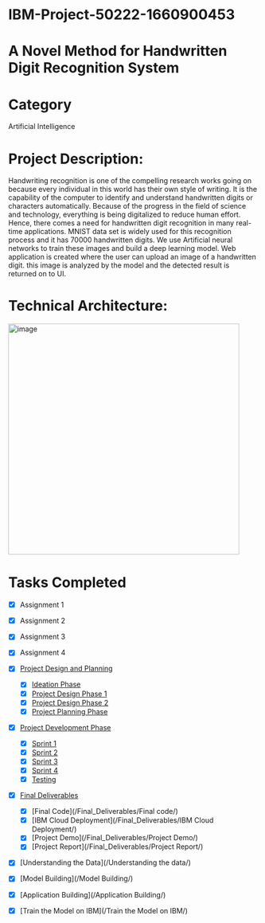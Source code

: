 # IBM-Project-50222-1660900453
# A Novel Method for Handwritten Digit Recognition System

# Category
Artificial Intelligence
# Project Description:

Handwriting recognition is one of the compelling research works going on because every individual in this world has their own style of writing. It is the capability of the computer to identify and understand handwritten digits or characters automatically. Because of the progress in the field of science and technology, everything is being digitalized to reduce human effort. Hence, there comes a need for handwritten digit recognition in many real-time applications. MNIST data set is widely used for this recognition process and it has 70000 handwritten digits. We use Artificial neural networks to train these images and build a deep learning model. Web application is created where the user can upload an image of a handwritten digit. this image is analyzed by the model and the detected result is returned on to UI.

# Technical Architecture:

<img width="464" alt="image" src="https://user-images.githubusercontent.com/61909580/189519047-9d40f0d5-09d1-4b91-8294-5a4863e04466.png">

# Tasks Completed

- [x] Assignment 1
- [x] Assignment 2
- [x] Assignment 3
- [x] Assignment 4
- [x] [Project Design and Planning](/Project_Design_and_Planning/)
    - [x] [Ideation Phase](/Project_Design_and_Planning/Ideation_phase/)
    - [x] [Project Design Phase 1](/Project_Design_and_Planning/Project_Design_Phase_1/)
    - [x] [Project Design Phase 2](/Project_Design_and_Planning/Project_Design_Phase_2/)
    - [x] [Project Planning Phase](/Project_Design_and_Planning/Project_Planning/)
- [x] [Project Development Phase](/Project_Development_Phase/)
    - [x] [Sprint 1](/Project_Development_Phase/Sprint_1/)
    - [x] [Sprint 2](/Project_Development_Phase/Sprint_2/)
    - [x] [Sprint 3](/Project_Development_Phase/Sprint_3/)
    - [x] [Sprint 4](/Project_Development_Phase/Sprint_4/)
    - [x] [Testing](/Project_Development_Phase/Testing/)
- [x] [Final Deliverables](/Final_Deliverables/)
     - [x] [Final Code](/Final_Deliverables/Final code/)
     - [x] [IBM Cloud Deployment](/Final_Deliverables/IBM Cloud Deployment/)
     - [x] [Project Demo](/Final_Deliverables/Project Demo/)
     - [x] [Project Report](/Final_Deliverables/Project Report/)
- [x] [Understanding the Data](/Understanding the data/)
- [x] [Model Building](/Model Building/)
- [x] [Application Building](/Application Building/)
- [x] [Train the Model on IBM](/Train the Model on IBM/)



